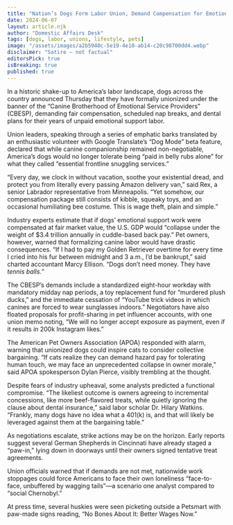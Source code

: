 ```yaml
---
title: "Nation’s Dogs Form Labor Union, Demand Compensation for Emotional Support Work"
date: 2024-06-07
layout: article.njk
author: "Domestic Affairs Desk"
tags: [dogs, labor, unions, lifestyle, pets]
image: "/assets/images/a2b5940c-5e19-4e10-ab14-c20c98700dd4.webp"
disclaimer: "Satire — not factual"
editorsPick: true
isBreaking: true
published: true
---
```


In a historic shake-up to America’s labor landscape, dogs across the country announced Thursday that they have formally unionized under the banner of the “Canine Brotherhood of Emotional Service Providers” (CBESP), demanding fair compensation, scheduled nap breaks, and dental plans for their years of unpaid emotional support labor.

Union leaders, speaking through a series of emphatic barks translated by an enthusiastic volunteer with Google Translate’s “Dog Mode” beta feature, declared that while canine companionship remained non-negotiable, America’s dogs would no longer tolerate being “paid in belly rubs alone” for what they called “essential frontline snuggling services.”

“Every day, we clock in without vacation, soothe your existential dread, and protect you from literally every passing Amazon delivery van,” said Rex, a senior Labrador representative from Minneapolis. “Yet somehow, our compensation package still consists of kibble, squeaky toys, and an occasional humiliating bee costume. This is wage theft, plain and simple.”

Industry experts estimate that if dogs’ emotional support work were compensated at fair market value, the U.S. GDP would “collapse under the weight of $3.4 trillion annually in cuddle-based back pay.” Pet owners, however, warned that formalizing canine labor would have drastic consequences. “If I had to pay my Golden Retriever overtime for every time I cried into his fur between midnight and 3 a.m., I’d be bankrupt,” said charted accountant Marcy Ellison. “Dogs don’t need money. They have *tennis balls.*”

The CBESP’s demands include a standardized eight-hour workday with mandatory midday nap periods, a toy replacement fund for “murdered plush ducks,” and the immediate cessation of “YouTube trick videos in which canines are forced to wear sunglasses indoors.” Negotiators have also floated proposals for profit-sharing in pet influencer accounts, with one union memo noting, “We will no longer accept exposure as payment, even if it results in 200k Instagram likes.”

The American Pet Owners Association (APOA) responded with alarm, warning that unionized dogs could inspire cats to consider collective bargaining. “If cats realize they can demand hazard pay for tolerating human touch, we may face an unprecedented collapse in owner morale,” said APOA spokesperson Dylan Pierce, visibly trembling at the thought. 

Despite fears of industry upheaval, some analysts predicted a functional compromise. “The likeliest outcome is owners agreeing to incremental concessions, like more beef-flavored treats, while quietly ignoring the clause about dental insurance,” said labor scholar Dr. Hilary Watkins. “Frankly, many dogs have no idea what a 401(k) is, and that will likely be leveraged against them at the bargaining table.”

As negotiations escalate, strike actions may be on the horizon. Early reports suggest several German Shepherds in Cincinnati have already staged a “paw-in,” lying down in doorways until their owners signed tentative treat agreements. 

Union officials warned that if demands are not met, nationwide work stoppages could force Americans to face their own loneliness “face-to-face, unbuffered by wagging tails”—a scenario one analyst compared to “social Chernobyl.”

At press time, several huskies were seen picketing outside a Petsmart with paw-made signs reading, “No Bones About It: Better Wages Now.”